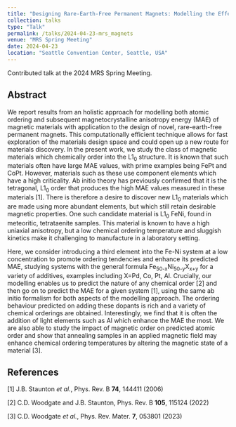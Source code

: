 ```yaml
---
title: "Designing Rare-Earth-Free Permanent Magnets: Modelling the Effect of Alloying Additions on Atomic Arrangements and Subsequent Magnetic Anisotropy in L1<sub>0</sub> FeNi"
collection: talks
type: "Talk"
permalink: /talks/2024-04-23-mrs_magnets
venue: "MRS Spring Meeting"
date: 2024-04-23
location: "Seattle Convention Center, Seattle, USA"
---
```


Contributed talk at the 2024 MRS Spring Meeting.

<h2>Abstract</h2>
We report results from an holistic approach for modelling both atomic ordering and subsequent magnetocrystalline anisotropy energy (MAE) of magnetic materials with application to the design of novel, rare-earth-free permanent magnets. This computationally efficient technique allows for fast exploration of the materials design space and could open up a new route for materials discovery.  In the present work, we study the class of magnetic materials which chemically order into the L1<sub>0</sub> structure. It is known that such materials often have large MAE values, with prime examples being FePt and CoPt. However, materials such as these use component elements which have a high criticality.  Ab initio theory has previously confirmed that it is the tetragonal, L1<sub>0</sub> order that produces the high MAE values measured in these materials [1]. There is therefore a desire to discover new L1<sub>0</sub> materials which are made using more abundant elements, but which still retain desirable magnetic properties.  One such candidate material is L1<sub>0</sub> FeNi, found in meteoritic, tetrataenite samples. This material is known to have a high uniaxial anisotropy, but a low chemical ordering temperature and sluggish kinetics make it challenging to manufacture in a laboratory setting.

Here, we consider introducing a third element into the Fe-Ni system at a low concentration to promote ordering tendencies and enhance its predicted MAE, studying systems with the general formula Fe<sub>50-x</sub>Ni<sub>50-y</sub>X<sub>x+y</sub> for a variety of additives, examples including X=Pd, Co, Pt, Al. Crucially, our modelling enables us to predict the nature of any chemical order [2] and then go on to predict the MAE for a given system [1], using the same ab initio formalism for both aspects of the modelling approach. The ordering behaviour predicted on adding these dopants is rich and a variety of chemical orderings are obtained.  Interestingly, we find that it is often the addition of light elements such as Al which enhance the MAE the most. We are also able to study the impact of magnetic order on predicted atomic order and show that annealing samples in an applied magnetic field may enhance chemical ordering temperatures by altering the magnetic state of a material [3]. 

<h2>References</h2>
[1] J.B. Staunton <i>et al.</i>, Phys. Rev. B <b>74</b>, 144411 (2006)

[2] C.D. Woodgate and J.B. Staunton, Phys. Rev. B <b>105</b>, 115124 (2022)

[3] C.D. Woodgate <i>et al.</i>, Phys. Rev. Mater. <b>7</b>, 053801 (2023)
